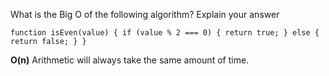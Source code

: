 What is the Big O of the following algorithm? Explain your answer

`function isEven(value) {
    if (value % 2 === 0) {
        return true;
    }
    else {
        return false;
    }
}`

**O(n)** Arithmetic will always take the same amount of time.
